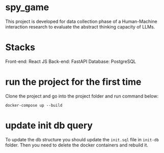 # spy_game

This project is developed for data collection phase of a Human-Machine interaction research to evaluate the abstract thinking capacity of LLMs.

# Stacks

Front-end: React JS
Back-end: FastAPI
Database: PostgreSQL

# run the project for the first time

Clone the project and go into the project folder and run command below:

```
docker-compose up --build
```

# update init db query

To update the db structure you should update the `init.sql` file in `init-db` folder. Then you need to delete the docker containers and rebuild it.
